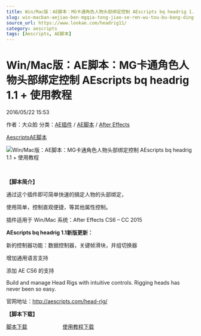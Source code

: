 ```yaml
---
title: Win/Mac版：AE脚本：MG卡通角色人物头部绑定控制 AEscripts bq headrig 1.1 + 使用教程
slug: win-macban-aejiao-ben-mgqia-tong-jiao-se-ren-wu-tou-bu-bang-ding-kong-zhi-aescripts-bq-headrig-1-1-shi-yong-jiao-cheng
source_url: https://www.lookae.com/headrig11/
category: aescripts
tags: [Aescripts, AE脚本]
---
```

# Win/Mac版：AE脚本：MG卡通角色人物头部绑定控制 AEscripts bq headrig 1.1 + 使用教程

2016/05/22 15:53

作者：大众脸
分类：[AE插件](https://www.lookae.com/after-effects/aechajian/) / [AE脚本](https://www.lookae.com/after-effects/aescripts/) / [After Effects](https://www.lookae.com/after-effects/)

[Aescripts](https://www.lookae.com/tag/aescripts/)[AE脚本](https://www.lookae.com/tag/ae%e8%84%9a%e6%9c%ac/)

![Win/Mac版：AE脚本：MG卡通角色人物头部绑定控制 AEscripts bq headrig 1.1 + 使用教程](https://img.alicdn.com/imgextra/i3/705956171/TB2pMalopXXXXXOXXXXXXXXXXXX_!!705956171.gif "Win/Mac版：AE脚本：MG卡通角色人物头部绑定控制 AEscripts bq headrig 1.1 + 使用教程-LookAE.com")

[﻿](https://cloud.video.taobao.com//play/u/705956171/p/1/e/6/t/1/38222417.mp4)

**【脚本简介】**

通过这个插件即可简单快速的搞定人物的头部绑定，

使用简单，控制直观便捷，等其他属性控制。

插件适用于 Win/Mac 系统：After Effects CS6 – CC 2015

**AEscripts bq headrig 1.1新版更新：**

新的控制器功能：数据控制器，关键帧滑块，并组切换器

增加通用语言支持

添加 AE CS6 的支持

Build and manage Head Rigs with intuitive controls. Rigging heads has never been so easy.

官网地址：http://aescripts.com/head-rig/

**【脚本下载】**

[脚本下载](http://lookae.ctfile.com/fs/Gut151212584)                        [使用教程下载](http://lookae.ctfile.com/fs/IAk150247592)
